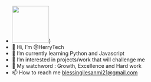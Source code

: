 - <img src = "https://user-images.githubusercontent.com/127152563/234340154-56839970-6011-4fc4-94fa-0f91fa074159.png" width = "100" height = "100"/>)
- 👋 Hi, I’m @HerryTech
- 🌱 I’m currently learning Python and Javascript
- 👀 I’m interested in projects/work that will challenge me
- 💞️ My watchword : Growth, Excellence and Hard work
- 📫 How to reach me blessingilesanmi21@gmail.com

<!---
HerryTech/HerryTech is a ✨ special ✨ repository because its `README.md` (this file) appears on your GitHub profile.
You can click the Preview link to take a look at your changes.
--->
